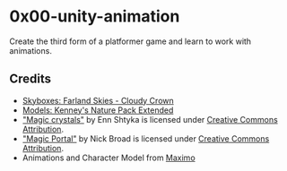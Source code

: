 # 0x00-unity-animation
Create the third form of a platformer game and learn to work with animations.

## Credits
- [Skyboxes: Farland Skies - Cloudy Crown](https://assetstore.unity.com/packages/2d/textures-materials/sky/farland-skies-cloudy-crown-60004#description)
- [Models: Kenney's Nature Pack Extended](https://kenney.nl/assets/nature-pack-extended)
- ["Magic crystals"](https://skfb.ly/6SATN) by Enn Shtyka is licensed under [Creative Commons Attribution](http://creativecommons.org/licenses/by/4.0/).
- ["Magic Portal"](https://skfb.ly/opoAZ) by Nick Broad is licensed under [Creative Commons Attribution](http://creativecommons.org/licenses/by/4.0/).
- Animations and Character Model from [Maximo](https://www.mixamo.com/#/)
